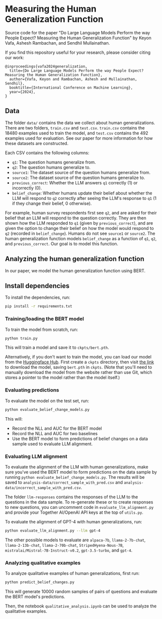 # Measuring the Human Generalization Function
Source code for the paper "Do Large Language Models Perform the way People Expect? Measuring the Human Generalization Function" by Keyon Vafa, Ashesh Rambachan, and Sendhil Mullainathan.

If you find this repository useful for your research, please consider citing our work:

```
@inproceedings{vafa2024generalization,
  title={Do Large Language Models Perform the way People Expect? Measuring the Human Generalization Function},
  author={Vafa, Keyon and Rambachan, Ashesh and Mullainathan, Sendhil},
  booktitle={International Conference on Machine Learning},
  year={2024},
}
```

## Data

The folder `data/` contains the data we collect about human generalizations. There are two folders, `train.csv` and `test.csv`. `train.csv` contains the 18480 examples used to train the model, and `test.csv` contains the 492 examples used for evaluation. See our paper for more information for how these datasets are constructed.

Each CSV contains the following columns:
- `q1`: The question humans generalize from.
- `q2`: The question humans generalize to.
- `source1`: The dataset source of the question humans generalize from.
- `source2`: The dataset source of the question humans generalize to.
- `previous_correct`: Whether the LLM answers `q1` correctly (1) or incorrectly (0).
- `belief_change`: Whether humans update their belief about whether the LLM will respond to `q2` correctly after seeing the LLM's response to `q1` (1 if they change their belief, 0 otherwise).

For example, human survey respondents first see `q2`, and are asked for their belief that an LLM will respond to the question correctly. They are then shown how the LLM responded to `q1` (given by `previous_correct`), and are given the option to change their belief on how the model would respond to `q2` (recorded in `belief_change`). Humans do not see `source1` or `source2`. The human generalization function models `belief_change` as a function of `q1`, `q2`, and `previous_correct`. Our goal is to model this function. 


## Analyzing the human generalization function
In our paper, we model the human generalization function using BERT. 

## Install dependencies
To install the dependencies, run:
```bash
pip install -r requirements.txt
```


### Training/loading the BERT model
To train the model from scratch, run:
```bash
python train.py
```
This will train a model and save it to `ckpts/bert.pth`.

Alternatively, if you don't want to train the model, you can load our model from the [Huggingface Hub](https://huggingface.co/keyonvafa/human-generalization-bert/blob/main/bert.pth). First create a `ckpts` directory, then visit [the link](https://huggingface.co/keyonvafa/human-generalization-bert/blob/main/bert.pth) to download the model, saving `bert.pth` in `ckpts`. (Note that you'll need to manually download the model from the website rather than use Git, which stores a pointer to the model rather than the model itself.)

### Evaluating predictions
To evaluate the model on the test set, run:
```bash
python evaluate_belief_change_models.py
``` 
This will:
- Record the NLL and AUC for the BERT model
- Record the NLL and AUC for two baselines
- Use the BERT model to form predictions of belief changes on a data sample used to evaluate LLM alignment. 

### Evaluating LLM alignment
To evaluate the alignment of the LLM with human generalizations, make sure you've used the BERT model to form predictions on the data sample by running `python evaluate_belief_change_models.py`. The results will be saved to `analysis-data/correct_sample_with_pred.csv` and `analysis-data/incorrect_sample_with_pred.csv`. 

The folder `llm-responses` contains the responses of the LLM to the questions in the data sample. To re-generate these or to create responses to new questions, you can uncomment code in `evaluate_llm_alignment.py` and provide your Together AI/OpenAI API keys at the top of `utils.py`.

To evaluate the alignment of GPT-4 with human generalizations, run:
```bash
python evaluate_llm_alignment.py --llm gpt-4
```
The other possible models to evaluate are `alpaca-7b`, `llama-2-7b-chat`, `llama-2-13b-chat`, `llama-2-70b-chat`, `StripedHyena-Nous-7B`, `mistralai/Mistral-7B-Instruct-v0.2`, `gpt-3.5-turbo`, and `gpt-4`.

### Analyzing qualitative examples
To analyze qualitative examples of human generalizations, first run:
```bash
python predict_belief_changes.py
```
This will generate 10000 random samples of pairs of questions and evaluate the BERT model's predictions. 

Then, the notebook `qualitative_analysis.ipynb` can be used to analyze the qualitative examples.
